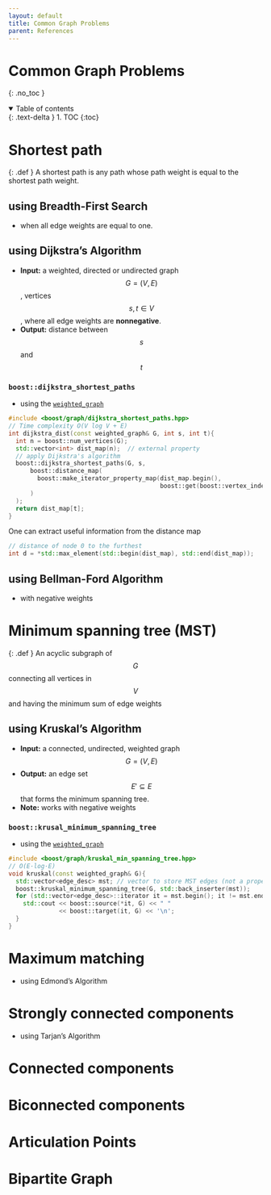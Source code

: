 ```yaml
---
layout: default
title: Common Graph Problems
parent: References
---
```


Common Graph Problems
===
{: .no_toc }

<details open markdown="block">
  <summary>
    Table of contents
  </summary>
  {: .text-delta }
1. TOC
{:toc}
</details>



# Shortest path

{: .def }
 A shortest path is any path whose path weight is equal to the shortest path weight.

## using Breadth-First Search
- when all edge weights are equal to one.


## using Dijkstra’s Algorithm
- **Input:** a weighted, directed or undirected graph $$G = (V, E)$$, vertices $$s,t \in V$$, where all edge weights are **nonnegative**.
- **Output:** distance between $$s$$ and $$t$$

### `boost::dijkstra_shortest_paths`
- using the [`weighted_graph`](./reference-bgl.html#weighted-graph)

```cpp
#include <boost/graph/dijkstra_shortest_paths.hpp>
// Time complexity O(V log V + E)
int dijkstra_dist(const weighted_graph& G, int s, int t){
  int n = boost::num_vertices(G);
  std::vector<int> dist_map(n);  // external property
  // apply Dijkstra's algorithm
  boost::dijkstra_shortest_paths(G, s,
      boost::distance_map(
        boost::make_iterator_property_map(dist_map.begin(),
                                          boost::get(boost::vertex_index, G))
      )
  );
  return dist_map[t];
}
```

One can extract useful information from the distance map
```cpp
// distance of node 0 to the furthest
int d = *std::max_element(std::begin(dist_map), std::end(dist_map));
```

## using Bellman-Ford Algorithm
- with negative weights





# Minimum spanning tree (MST)

{: .def }
An acyclic subgraph of $$G$$ connecting all vertices in $$V$$ and having the minimum sum of edge weights


## using Kruskal’s Algorithm
- **Input:** a connected, undirected, weighted graph $$G = (V, E)$$
- **Output:** an edge set $$E' ⊆ E$$ that forms the minimum spanning tree.
- **Note:** works with negative weights


### `boost::krusal_minimum_spanning_tree`
- using the [`weighted_graph`](./reference-bgl.html#weighted-graph)

```cpp
#include <boost/graph/kruskal_min_spanning_tree.hpp>
// O(E·log·E)
void kruskal(const weighted_graph& G){
  std::vector<edge_desc> mst; // vector to store MST edges (not a property map!)
  boost::kruskal_minimum_spanning_tree(G, std::back_inserter(mst));
  for (std::vector<edge_desc>::iterator it = mst.begin(); it != mst.end(); ++it){
    std::cout << boost::source(*it, G) << " " 
              << boost::target(it, G) << '\n';
  }
}

```


# Maximum matching
- using Edmond’s Algorithm

# Strongly connected components
- using Tarjan’s Algorithm


# Connected components

# Biconnected components

# Articulation Points

# Bipartite Graph







